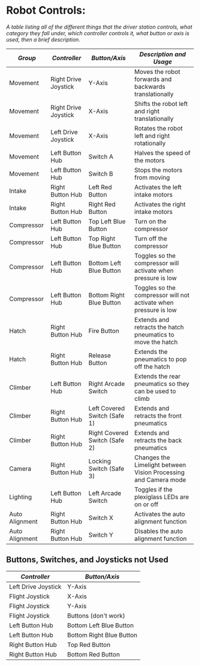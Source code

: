 # Robot Controls:

*A table listing all of the different things that the driver station controls, what category they fall under,
which controller controls it, what button or axis is used, then a brief description.*

| ***Group***    | ***Controller***     | ***Button/Axis***             | ***Description and Usage***                                      |
| -------------- | -------------------- | ----------------------------- | ---------------------------------------------------------------- |
| Movement       | Right Drive Joystick | Y-Axis                        | Moves the robot forwards and backwards translationally           |
| Movement       | Right Drive Joystick | X-Axis                        | Shifts the robot left and right translationally                  |
| Movement       | Left Drive Joystick  | X-Axis                        | Rotates the robot left and right rotationally                    |
| Movement       | Left Button Hub      | Switch A                      | Halves the speed of the motors                                   |
| Movement       | Left Button Hub      | Switch B                      | Stops the motors from moving                                     |
| Intake         | Right Button Hub     | Left Red Button               | Activates the left intake motors                                 |
| Intake         | Right Button Hub     | Right Red Button              | Activates the right intake motors                                |
| Compressor     | Left Button Hub      | Top Left Blue Button          | Turn on the compressor                                           |
| Compressor     | Left Button Hub      | Top Right Blue Button         | Turn off the compressor                                          |
| Compressor     | Left Button Hub      | Bottom Left Blue Button       | Toggles so the compressor will activate when pressure is low     |
| Compressor     | Left Button Hub      | Bottom Right Blue Button      | Toggles so the compressor will not activate when pressure is low |
| Hatch          | Right Button Hub     | Fire Button                   | Extends and retracts the hatch pneumatics to move the hatch      |
| Hatch          | Right Button Hub     | Release Button                | Extends the pneumatics to pop off the hatch                      |
| Climber        | Left Button Hub      | Right Arcade Switch           | Extends the rear pneumatics so they can be used to climb         |
| Climber        | Right Button Hub     | Left Covered Switch (Safe 1)  | Extends and retracts the front pneumatics                        |
| Climber        | Right Button Hub     | Right Covered Switch (Safe 2) | Extends and retracts the back pneumatics                         |
| Camera         | Right Button Hub     | Locking Switch (Safe 3)       | Changes the Limelight between Vision Processing and Camera mode  |
| Lighting       | Left Button Hub      | Left Arcade Switch            | Toggles if the plexiglass LEDs are on or off                     |
| Auto Alignment | Right Button Hub     | Switch X                      | Activates the auto alignment function                            |
| Auto Alignment | Right Button Hub     | Switch Y                      | Disables the auto alignment function                             |

## Buttons, Switches, and Joysticks not Used

| ***Controller***    | ***Button/Axis***        |
| ------------------- | ------------------------ |
| Left Drive Joystick | Y-Axis                   |
| Flight Joystick     | X-Axis                   |
| Flight Joystick     | Y-Axis                   |
| Flight Joystick     | Buttons (don't work)     |
| Left Button Hub     | Bottom Left Blue Button  |
| Left Button Hub     | Bottom Right Blue Button |
| Right Button Hub    | Top Red Button           |
| Right Button Hub    | Bottom Red Button        |
